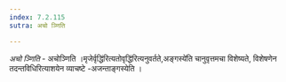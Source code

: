 ```yaml
---
index: 7.2.115
sutra: अचो ञ्णिति

---
```

_अचो ञ्णिति_ - अचोञ्णिति ।मृजेर्वृद्धि॑रित्यतोवृद्धि॑रित्यनुवर्तते,अङ्गस्ये॑ति चानुवृत्तमचा विशेष्यते, विशेषणेन तदन्तविधिरित्याशयेन व्याचष्टे -अजन्ताङ्गस्येति ।